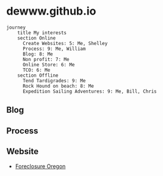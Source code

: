 # dewww.github.io

```mermaid
journey
    title My interests
    section Online
      Create Websites: 5: Me, Shelley
      Process: 9: Me, William
      Blog: 8: Me
      Non profit: 7: Me
      Online Store: 6: Me
      TCO: 6: Me
    section Offline
      Tend Tardigrades: 9: Me
      Rock Hound on beach: 8: Me
      Expedition Sailing Adventures: 9: Me, Bill, Chris
```
## Blog

## Process

## Website
- [Foreclosure Oregon](./foreclosure/Oregon.md)
